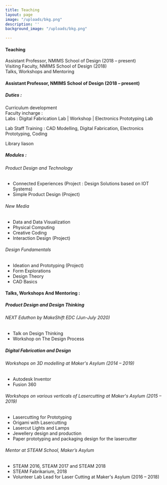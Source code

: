 ```yaml
---
title: Teaching
layout: page
image: "/uploads/bkg.png"
description: ''
background_image: "/uploads/bkg.png"

---
```

#### Teaching

Assistant Professor, NMIMS School of Design (2018 – present)  
Visiting Faculty, NMIMS School of Design (2018)  
Talks, Workshops and Mentoring

#### Assistant Professor, NMIMS School of Design (2018 – present)

##### Duties :

Curriculum development  
Faculty incharge :  
Labs : Digital Fabrication Lab | Workshop | Electronics Prototyping Lab

Lab Staff Training : CAD Modelling, Digital Fabrication, Electronics Prototyping, Coding

Library liason

##### Modules :

###### Product Design and Technology

* Connected Experiences (Project : Design Solutions based on IOT Systems)
* Simple Product Design (Project)

###### New Media

* Data and Data Visualization
* Physical Computing
* Creative Coding
* Interaction Design (Project)

###### Design Fundamentals

* Ideation and Prototyping (Project)
* Form Explorations
* Design Theory
* CAD Basics

#### Talks, Workshops And Mentoring :

##### Product Design and Design Thinking

###### NEXT Eduthon by MakeShift EDC (Jun-July 2020)

* Talk on Design Thinking
* Workshop on The Design Process

##### Digital Fabrication and Design

###### Workshops on 3D modelling at Maker's Asylum (2014 – 2019)

* Autodesk Inventor
* Fusion 360

###### Workshops on various verticals of Lasercutting at Maker's Asylum (2015 – 2019)

* Lasercutting for Prototyping
* Origami with Lasercutting
* Lasercut Lights and Lamps
* Jewellery design and production
* Paper prototyping and packaging design for the lasercutter

###### Mentor at STEAM School, Maker’s Asylum

* STEAM 2016, STEAM 2017 and STEAM 2018
* STEAM Fabrikarium, 2018
* Volunteer Lab Lead for Laser Cutting at Maker's Asylum (2016 – 2018)
